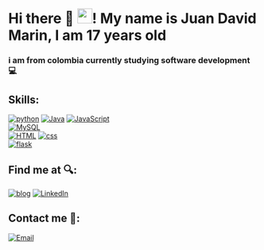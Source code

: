 # Hi there 👋  <img src="https://raw.githubusercontent.com/MartinHeinz/MartinHeinz/master/wave.gif" width="30px">! My name is Juan David Marin, I am 17 years old
### i am from colombia currently studying software development 💻


## Skills:
[![python](https://img.shields.io/badge/python-FFF700?style=for-the-badge&logo=python&logoColor=blue&labelColor=2E2C22 )]()
[![Java](https://img.shields.io/badge/Java-FF0000?style=for-the-badge&logo=java&logoColor=white&labelColor=2E2C22)]()
[![JavaScript](https://img.shields.io/badge/JavaScript-informational?style=for-the-badge&logo=javascript&logoColor=FFF700&labelColor=2E2C22)]()
</br>
[![MySQL](https://img.shields.io/badge/MySQL-93FF00?style=for-the-badge&logo=mysql&logoColor=white&labelColor=2E2C22)]()
</br>
[![HTML](https://img.shields.io/badge/HTML-FF8300?style=for-the-badge&logo=Html&logoColor=orange&labelColor=2E2C22)]()
[![css](https://img.shields.io/badge/css-blue?style=for-the-badge&logo=Css&logoColor=orange&labelColor=2E2C22)]()
</br>
[![flask](https://img.shields.io/badge/flask-F7DF1E?style=for-the-badge&logo=flask&logoColor=white&labelColor=2E2C22)]()
</br>
## Find me at 🔍: 

[![blog](https://img.shields.io/badge/blog-i_love_programing-FF9700?style=for-the-badge&logo=blogger&logoColor=FF8300&labelColor=2E2C22)](iloveprograming1.blogspot.com)
[![LinkedIn](https://img.shields.io/badge/LinkedIn-juan_david_marin-398E93?style=for-the-badge&logo=linkedin&logoColor=blue&labelColor=2E2C22)](www.linkedin.com/in/juan-david-marín-velasquez-911b16230)
</br>
## Contact me 📧:

[![Email](https://img.shields.io/badge/EMAIL-juan_david_marin-36DD15?style=for-the-badge&logo=gmail&logoColor=FFF700&labelColor=2E2C22)](Juaanmarin2007@gmail.com)
